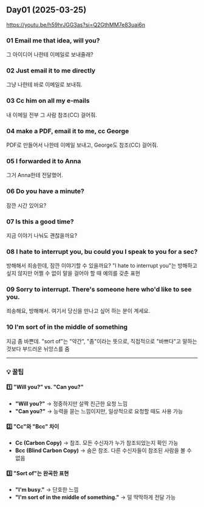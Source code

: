 ## Day01 (2025-03-25)
https://youtu.be/h59hrJGG3as?si=Q2GthMM7e83uai6n

### 01  Email me that idea, will you?
그 아이디어 나한테 이메일로 보내줄래?

### 02 Just email it to me directly
그냥 나한테 바로 이메일로 보내줘.

### 03 Cc him on all my e-mails
내 이메일 전부 그 사람 참조(CC) 걸어줘.

### 04 make a PDF, email it to me, cc George
PDF로 만들어서 나한테 이메일 보내고, George도 참조(CC) 걸어줘.

### 05 I forwarded it to Anna
그거 Anna한테 전달했어.

### 06 Do you have a minute?
잠깐 시간 있어요?

### 07 Is this a good time?
지금 이야기 나눠도 괜찮을까요?

### 08 I hate to interrupt you, bu could you I speak to you for a sec?
방해해서 죄송한데, 잠깐 이야기할 수 있을까요?
"I hate to interrupt you"는 방해하고 싶지 않지만 어쩔 수 없이 말을 걸어야 할 때 예의를 갖춘 표현

### 09 Sorry to interrupt. There's someone here who'd like to see you.
죄송해요, 방해해서. 여기서 당신을 만나고 싶어 하는 분이 계세요.

### 10 I'm sort of in the middle of something
지금 좀 바쁜데.
"sort of"는 "약간", "좀"이라는 뜻으로, 직접적으로 "바쁘다"고 말하는 것보다 부드러운 뉘앙스를 줌



---
### 💡 꿀팁  

#### 1️⃣ **"Will you?" vs. "Can you?"**  
- **"Will you?"** → 정중하지만 살짝 친근한 요청 느낌  
- **"Can you?"** → 능력을 묻는 느낌이지만, 일상적으로 요청할 때도 사용 가능  

#### 2️⃣ **"Cc"와 "Bcc" 차이**  
- **Cc (Carbon Copy)** → 참조. 모든 수신자가 누가 참조되었는지 확인 가능  
- **Bcc (Blind Carbon Copy)** → 숨은 참조. 다른 수신자들이 참조된 사람을 볼 수 없음  

#### 3️⃣ **"Sort of"는 완곡한 표현**  
- **"I'm busy."** → 단호한 느낌  
- **"I'm sort of in the middle of something."** → 덜 딱딱하게 전달 가능  


